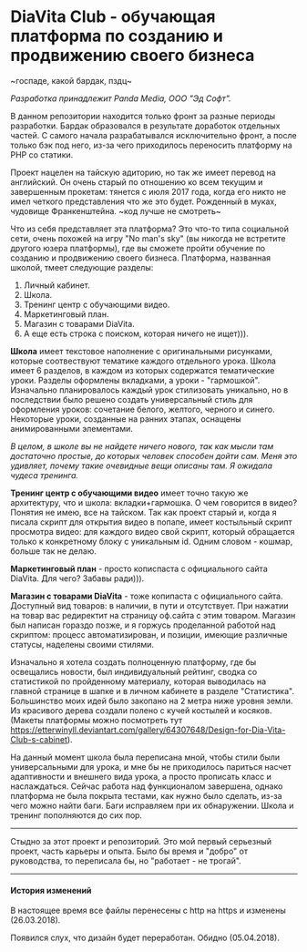 # DiaVita Club - обучающая платформа по созданию и продвижению своего бизнеса
~госпаде, какой бардак, пздц~

*Разработка принадлежит Panda Media, ООО "Эд Софт".*

В данном репозитории находится только фронт за разные периоды разработки. Бардак образовался в результате доработок отдельных частей. С самого начала разрабатывался исключительно фронт, а после только бэк под него, из-за чего приходилось переносить платформу на PHP со статики.

Проект нацелен на тайскую адиторию, но так же имеет перевод на английский. Он очень старый по отношению ко всем текущим и завершенным прокетам: тянется с июля 2017 года, когда его никто не имел четкого представления что же это будет. Рожденный в муках, чудовище Франкенштейна. ~код лучше не смотреть~

Что из себя представляет эта платформа? Это что-то типа социальной сети, очень похожей на игру "No man's sky" (вы никогда не встретите другого юзера платформы), где вы сможете пройти обучение по созданию и продвижению своего бизнеса. Платформа, названная школой, тмеет следующие разделы:
1. Личный кабинет.
2. Школа.
3. Тренинг центр с обучающими видео.
4. Маркетинговый план.
5. Магазин с товарами DiaVita.
6. А еще есть строка с поиском, которая ничего не ищет))).

**Школа** имеет текстовое наполнение с оригинальными рисунками, которые соотвествуют тематике каждого отдельного урока. Школа имеет 6 разделов, в каждом из которых содержатся тематические уроки. Разделы оформлены вкладками, а уроки - "гармошкой". Изначально планировалось каждый урок стилизовать уникально, но в последствии было решено создать универсальный стиль для оформления уроков: сочетание белого, желтого, черного и синего. Некоторые уроки, созданные на ранних этапах, оснащены анимированными элементами.

*В целом, в школе вы не найдете ничего нового, так как мысли там достаточно простые, до которых человек способен дойти сам. Меня это удивляет, почему такие очевидные вещи описаны там. Я ожидала чудеса тренинга.*

**Тренинг центр с обучающими видео** имеет точно такую же архитектуру, что и школа: вкладки+гармошка. О чем говорится в видео? Понятия не имею, все на тайском. Так как проект старый и, когда я писала скрипт для открытия видео в попапе, имеет костыльный скрипт просмотра видео: для каждого видео свой скрипт, который обращается только к конкретному блоку с уникальным id. Одним словом - кошмар, больше так не делаю.

**Маркетинговый план** - просто кописпаста с официального сайта DiaVita. Для чего? Забавы ради))).

**Магазин с товарами DiaVita** - тоже копипаста с официального сайта. Доступный вид товаров: в наличии, в пути и отсутствует. При нажатии на товар вас редиректит на страницу оф.сайта с этим товаром. Магазин был написан гораздо позже, и я горжусь проделанной работой над скриптом: процесс автоматизирован, и позиции, имеющие различные статусы, наделены своими стилями.

Изначально я хотела создать полноценную платформу, где бы освещались новости, был индивидуальный рейтинг, сводка со статистикой по пройденному материалу, которая выводилась на главной странице в шапке и в личном кабинете в разделе "Статистика". Большинство моих идей было закопано на 2 метра ниже уровня земли. Из красивого дерева создали полено с кучей костылей и косяков. (Макеты платформы можно посмотреть тут https://etterwinyll.deviantart.com/gallery/64307648/Design-for-Dia-Vita-Club-s-cabinet).

На данный момент школа была переписана мной, чтобы стили были универсальными для урока, и мне бы не приходилось париться насчет адаптивности и внешнего вида урока, а просто прописать класс и наслаждаться. Сейчас работа над функционалом завершена, однако платформа не была покрыта тестами, как нужно было сделать, из-за чего можно найти баги. Баги исправляем при их обнаружении. Школа и тренинг пополняются до сих пор.

<hr/>

Стыдно за этот проект и репозиторий. Это мой первый серьезный проект, часть карьеры и опыта. Было бы время и "добро" от руководства, то переписала бы, но "работает - не трогай". 

<hr/>

#### История изменений
В настоящее время все файлы перенесены с http на https и изменены (26.03.2018).

Появился слух, что дизайн будет переработан. Обидно (05.04.2018).
